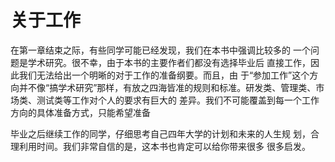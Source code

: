 # 关于工作

在第一章结束之际，有些同学可能已经发现，我们在本书中强调比较多的  一个问题是学术研究。很不幸，由于本书的主要作者们都没有选择毕业后  直接工作，因此我们无法给出一个明晰的对于工作的准备纲要。而且，由  于“参加工作”这个方向并不像“搞学术研究”那样，有放之四海皆准的规则和标准。研发类、管理类、市场类、测试类等工作对个人的要求有巨大的  差异。我们不可能覆盖到每一个工作方向的具体准备方式，只能希望准备  


毕业之后继续工作的同学，仔细思考自己四年大学的计划和未来的人生规  划，合理利用时间。我们非常自信的是，这本书也肯定可以给你带来很多  很多启发。

